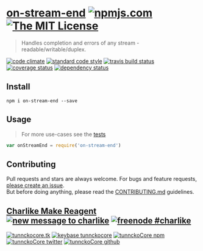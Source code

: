 # [on-stream-end][author-www-url] [![npmjs.com][npmjs-img]][npmjs-url] [![The MIT License][license-img]][license-url] 

> Handles completion and errors of any stream - readable/writable/duplex.

[![code climate][codeclimate-img]][codeclimate-url] [![standard code style][standard-img]][standard-url] [![travis build status][travis-img]][travis-url] [![coverage status][coveralls-img]][coveralls-url] [![dependency status][david-img]][david-url]


## Install
```
npm i on-stream-end --save
```


## Usage
> For more use-cases see the [tests](./test.js)

```js
var onStreamEnd = require('on-stream-end')
```


## Contributing
Pull requests and stars are always welcome. For bugs and feature requests, [please create an issue](https://github.com/tunnckoCore/on-stream-end/issues/new).  
But before doing anything, please read the [CONTRIBUTING.md](./CONTRIBUTING.md) guidelines.


## [Charlike Make Reagent](http://j.mp/1stW47C) [![new message to charlike][new-message-img]][new-message-url] [![freenode #charlike][freenode-img]][freenode-url]

[![tunnckocore.tk][author-www-img]][author-www-url] [![keybase tunnckocore][keybase-img]][keybase-url] [![tunnckoCore npm][author-npm-img]][author-npm-url] [![tunnckoCore twitter][author-twitter-img]][author-twitter-url] [![tunnckoCore github][author-github-img]][author-github-url]


[npmjs-url]: https://www.npmjs.com/package/on-stream-end
[npmjs-img]: https://img.shields.io/npm/v/on-stream-end.svg?label=on-stream-end

[license-url]: https://github.com/tunnckoCore/on-stream-end/blob/master/LICENSE.md
[license-img]: https://img.shields.io/badge/license-MIT-blue.svg


[codeclimate-url]: https://codeclimate.com/github/tunnckoCore/on-stream-end
[codeclimate-img]: https://img.shields.io/codeclimate/github/tunnckoCore/on-stream-end.svg

[travis-url]: https://travis-ci.org/tunnckoCore/on-stream-end
[travis-img]: https://img.shields.io/travis/tunnckoCore/on-stream-end.svg

[coveralls-url]: https://coveralls.io/r/tunnckoCore/on-stream-end
[coveralls-img]: https://img.shields.io/coveralls/tunnckoCore/on-stream-end.svg

[david-url]: https://david-dm.org/tunnckoCore/on-stream-end
[david-img]: https://img.shields.io/david/tunnckoCore/on-stream-end.svg

[standard-url]: https://github.com/feross/standard
[standard-img]: https://img.shields.io/badge/code%20style-standard-brightgreen.svg


[author-www-url]: http://www.tunnckocore.tk
[author-www-img]: https://img.shields.io/badge/www-tunnckocore.tk-fe7d37.svg

[keybase-url]: https://keybase.io/tunnckocore
[keybase-img]: https://img.shields.io/badge/keybase-tunnckocore-8a7967.svg

[author-npm-url]: https://www.npmjs.com/~tunnckocore
[author-npm-img]: https://img.shields.io/badge/npm-~tunnckocore-cb3837.svg

[author-twitter-url]: https://twitter.com/tunnckoCore
[author-twitter-img]: https://img.shields.io/badge/twitter-@tunnckoCore-55acee.svg

[author-github-url]: https://github.com/tunnckoCore
[author-github-img]: https://img.shields.io/badge/github-@tunnckoCore-4183c4.svg

[freenode-url]: http://webchat.freenode.net/?channels=charlike
[freenode-img]: https://img.shields.io/badge/freenode-%23charlike-5654a4.svg

[new-message-url]: https://github.com/tunnckoCore/ama
[new-message-img]: https://img.shields.io/badge/ask%20me-anything-green.svg